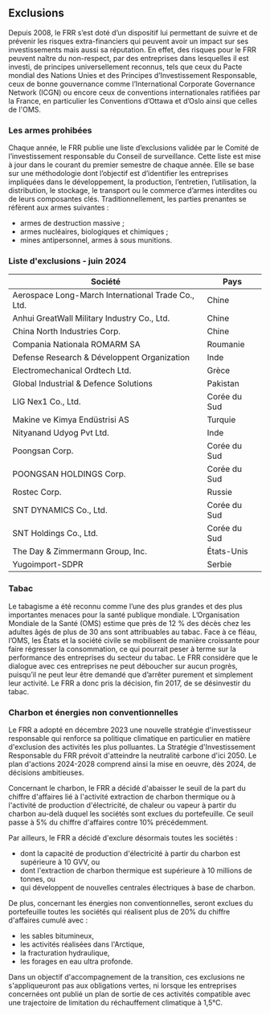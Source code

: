 Exclusions
----------

Depuis 2008, le FRR s’est doté d’un dispositif lui permettant de suivre et de prévenir les risques extra-financiers qui peuvent avoir un impact sur ses investissements mais aussi sa réputation. En effet, des risques pour le FRR peuvent naître du non-respect, par des entreprises dans lesquelles il est investi, de principes universellement reconnus, tels que ceux du Pacte mondial des Nations Unies et des Principes d’Investissement Responsable, ceux de bonne gouvernance comme l’International Corporate Governance Network (ICGN) ou encore ceux de conventions internationales ratifiées par la France, en particulier les Conventions d’Ottawa et d’Oslo ainsi que celles de l'OMS.

### Les armes prohibées

Chaque année, le FRR publie une liste d’exclusions validée par le Comité de l’investissement responsable du Conseil de surveillance. Cette liste est mise à jour dans le courant du premier semestre de chaque année. Elle se base sur une méthodologie dont l’objectif est d’identifier les entreprises impliquées dans le développement, la production, l’entretien, l’utilisation, la distribution, le stockage, le transport ou le commerce d’armes interdites ou de leurs composantes clés. Traditionnellement, les parties prenantes se réfèrent aux armes suivantes :

* armes de destruction massive ;
* armes nucléaires, biologiques et chimiques ;
* mines antipersonnel, armes à sous munitions.

### Liste d'exclusions - juin 2024

| Société | Pays |
| --- | --- |
| Aerospace Long-March International Trade Co., Ltd. | Chine |
| Anhui GreatWall Military Industry Co., Ltd. | Chine |
| China North Industries Corp. | Chine |
| Compania Nationala ROMARM SA | Roumanie |
| Defense Research & Développent Organization | Inde |
| Electromechanical Ordtech Ltd. | Grèce |
| Global Industrial & Defence Solutions | Pakistan |
| LIG Nex1 Co., Ltd. | Corée du Sud |
| Makine ve Kimya Endüstrisi AS | Turquie |
| Nityanand Udyog Pvt Ltd. | Inde |
| Poongsan Corp. | Corée du Sud |
| POONGSAN HOLDINGS Corp. | Corée du Sud |
| Rostec Corp. | Russie |
| SNT DYNAMICS Co., Ltd. | Corée du Sud |
| SNT Holdings Co., Ltd. | Corée du Sud |
| The Day & Zimmermann Group, Inc. | États-Unis |
| Yugoimport-SDPR | Serbie |

### Tabac

Le tabagisme a été reconnu comme l’une des plus grandes et des plus importantes menaces pour la santé publique mondiale. L’Organisation Mondiale de la Santé (OMS) estime que près de 12 % des décès chez les adultes âgés de plus de 30 ans sont attribuables au tabac. Face à ce fléau, l’OMS, les États et la société civile se mobilisent de manière croissante pour faire régresser la consommation, ce qui pourrait peser à terme sur la performance des entreprises du secteur du tabac. Le FRR considère que le dialogue avec ces entreprises ne peut déboucher sur aucun progrès, puisqu’il ne peut leur être demandé que d’arrêter purement et simplement leur activité. Le FRR a donc pris la décision, fin 2017, de se désinvestir du tabac.

### Charbon et énergies non conventionnelles

Le FRR a adopté en décembre 2023 une nouvelle stratégie d'investisseur responsable qui renforce sa politique climatique en particulier en matière d'exclusion des activités les plus polluantes. La Stratégie d'Investissement Responsable du FRR prévoit d'atteindre la neutralité carbone d'ici 2050. Le plan d'actions 2024-2028 comprend ainsi la mise en oeuvre, dès 2024, de décisions ambitieuses.

Concernant le charbon, le FRR a décidé d'abaisser le seuil de la part du chiffre d'affaires lié à l'activité extraction de charbon thermique ou à l'activité de production d'électricité, de chaleur ou vapeur à partir du charbon au-delà duquel les sociétés sont exclues du portefeuille. Ce seuil passe à 5% du chiffre d'affaires contre 10% précédemment.

Par ailleurs, le FRR a décidé d'exclure désormais toutes les sociétés :

* dont la capacité de production d'électricité à partir du charbon est supérieure à 10 GVV, ou
* dont l'extraction de charbon thermique est supérieure à 10 millions de tonnes, ou
* qui développent de nouvelles centrales électriques à base de charbon.

De plus, concernant les énergies non conventionnelles, seront exclues du portefeuille toutes les sociétés qui réalisent plus de 20% du chiffre d'affaires cumulé avec :

* les sables bitumineux,
* les activités réalisées dans l'Arctique,
* la fracturation hydraulique,
* les forages en eau ultra profonde.

Dans un objectif d'accompagnement de la transition, ces exclusions ne s'appliqueuront pas aux obligations vertes, ni lorsque les entreprises concernées ont publié un plan de sortie de ces activités compatible avec une trajectoire de limitation du réchauffement climatique à 1,5°C.